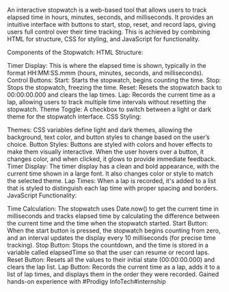 An interactive stopwatch is a web-based tool that allows users to track elapsed time in hours, minutes, seconds, and milliseconds. It provides an intuitive interface with buttons to start, stop, reset, and record laps, giving users full control over their time tracking. This is achieved by combining HTML for structure, CSS for styling, and JavaScript for functionality.

Components of the Stopwatch:
HTML Structure:

Timer Display: This is where the elapsed time is shown, typically in the format HH:MM:SS.mmm (hours, minutes, seconds, and milliseconds).
Control Buttons:
Start: Starts the stopwatch, begins counting the time.
Stop: Stops the stopwatch, freezing the time.
Reset: Resets the stopwatch back to 00:00:00.000 and clears the lap times.
Lap: Records the current time as a lap, allowing users to track multiple time intervals without resetting the stopwatch.
Theme Toggle: A checkbox to switch between a light or dark theme for the stopwatch interface.
CSS Styling:

Themes: CSS variables define light and dark themes, allowing the background, text color, and button styles to change based on the user’s choice.
Button Styles: Buttons are styled with colors and hover effects to make them visually interactive. When the user hovers over a button, it changes color, and when clicked, it glows to provide immediate feedback.
Timer Display: The timer display has a clean and bold appearance, with the current time shown in a large font. It also changes color or style to match the selected theme.
Lap Times: When a lap is recorded, it's added to a list that is styled to distinguish each lap time with proper spacing and borders.
JavaScript Functionality:

Time Calculation: The stopwatch uses Date.now() to get the current time in milliseconds and tracks elapsed time by calculating the difference between the current time and the time when the stopwatch started.
Start Button: When the start button is pressed, the stopwatch begins counting from zero, and an interval updates the display every 10 milliseconds (for precise time tracking).
Stop Button: Stops the countdown, and the time is stored in a variable called elapsedTime so that the user can resume or record laps.
Reset Button: Resets all the values to their initial state (00:00:00.000) and clears the lap list.
Lap Button: Records the current time as a lap, adds it to a list of lap times, and displays them in the order they were recorded.
Gained hands-on experience with #Prodigy InfoTech#internship
